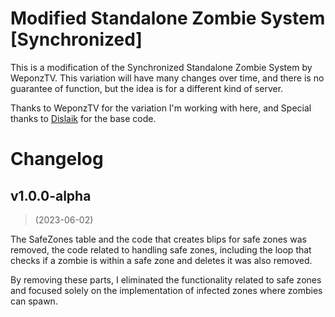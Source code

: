 <h1>Modified Standalone Zombie System [Synchronized]</h1>

This is a modification of the Synchronized Standalone Zombie System by WeponzTV. This variation will have many changes over time, and there is no guarantee of function, but the idea is for a different kind of server.

Thanks to WeponzTV for the variation I'm working with here, and
Special thanks to <a href="https://github.com/Dislaik">Dislaik</a> for the base code.

# Changelog

## v1.0.0-alpha
> (2023-06-02)

The SafeZones table and the code that creates blips for safe zones was removed, the code related to handling safe zones, including the loop that checks if a zombie is within a safe zone and deletes it was also removed.

By removing these parts, I  eliminated the functionality related to safe zones and focused solely on the implementation of infected zones where zombies can spawn.
